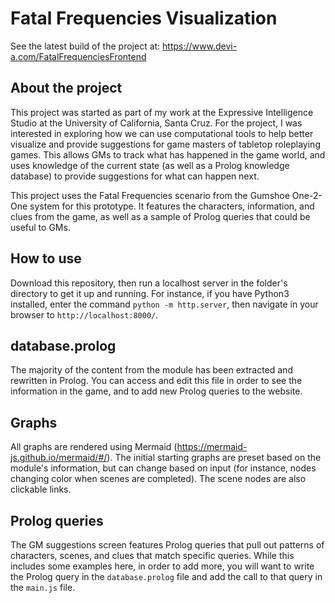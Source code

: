 # Fatal Frequencies Visualization

See the latest build of the project at: https://www.devi-a.com/FatalFrequenciesFrontend

## About the project
This project was started as part of my work at the Expressive Intelligence Studio at the University of California, Santa Cruz. For the project, I was interested in exploring how we can use computational tools to help better visualize and provide suggestions for game masters of tabletop roleplaying games. This allows GMs to track what has happened in the game world, and uses knowledge of the current state (as well as a Prolog knowledge database) to provide suggestions for what can happen next.

This project uses the Fatal Frequencies scenario from the Gumshoe One-2-One system for this prototype. It features the characters, information, and clues from the game, as well as a sample of Prolog queries that could be useful to GMs. 

## How to use
Download this repository, then run a localhost server in the folder's directory to get it up and running. For instance, if you have Python3 installed, enter the command ``python -m http.server``, then navigate in your browser to ``http://localhost:8000/``. 

## database.prolog
The majority of the content from the module has been extracted and rewritten in Prolog. You can access and edit this file in order to see the information in the game, and to add new Prolog queries to the website. 

## Graphs
All graphs are rendered using Mermaid (https://mermaid-js.github.io/mermaid/#/). The initial starting graphs are preset based on the module's information, but can change based on input (for instance, nodes changing color when scenes are completed). The scene nodes are also clickable links. 

## Prolog queries
The GM suggestions screen features Prolog queries that pull out patterns of characters, scenes, and clues that match specific queries. While this includes some examples here, in order to add more, you will want to write the Prolog query in the ``database.prolog`` file and add the call to that query in the ``main.js`` file. 

